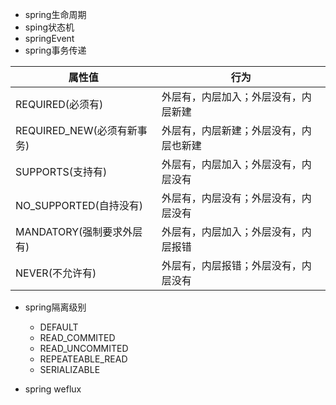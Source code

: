 + spring生命周期
+ sping状态机
+ springEvent
+ spring事务传递

| 属性值                     | 行为                                   |
| -------------------------- | -------------------------------------- |
| REQUIRED(必须有)           | 外层有，内层加入；外层没有，内层新建   |
| REQUIRED_NEW(必须有新事务) | 外层有，内层新建；外层没有，内层也新建 |
| SUPPORTS(支持有)           | 外层有，内层加入；外层没有，内层没有   |
| NO_SUPPORTED(自持没有)     | 外层有，内层没有；外层没有，内层没有   |
| MANDATORY(强制要求外层有)  | 外层有，内层加入；外层没有，内层报错   |
| NEVER(不允许有)            | 外层有，内层报错；外层没有，内层没有   |

+ spring隔离级别
    + DEFAULT
    + READ_COMMITED
    + READ_UNCOMMITED
    + REPEATEABLE_READ
    + SERIALIZABLE



+ spring weflux

